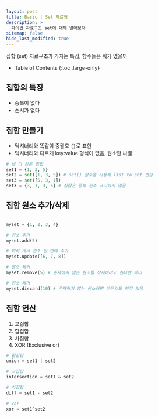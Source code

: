 ```yaml
---
layout: post
title: Basic | Set 자료형 
description: >
  파이썬 자료구조 set에 대해 알아보자
sitemap: false
hide_last_modified: true
---
```


집합 (set) 자료구조가 가지는 특징, 함수들은 뭐가 있을까


- Table of Contents
{:toc .large-only}

## 집합의 특징

- 중복이 없다
- 순서가 없다


## 집합 만들기

- 딕셔너리와 똑같이 중괄호 `{}`로 표현
- 딕셔너리와 다르게 key:value 형식이 없음, 원소만 나열

~~~python
# 넷 다 같은 집합
set1 = {1, 3, 5}
set2 = set([1, 3, 5]) # set() 함수를 사용해 list to set 변환
set3 = set([5, 3, 1])
set3 = {3, 1, 3, 5} # 집합은 중복 원소 표시하지 않음 
~~~

## 집합 원소 추가/삭제

~~~python

myset = {1, 2, 3, 4}

# 원소 추가
myset.add(5)

# 여러 개의 원소 한 번에 추가
myset.update([6, 7, 8])

# 원소 제거
myset.remove(5) # 존재하지 않는 원소를 삭제하려고 한다면 에러

# 원소 제거
myset.discard(10) # 존재하지 않는 원소라면 아무것도 하지 않음

~~~

## 집합 연산

1. 교집합
2. 합집합
3. 차집합
4. XOR (Exclusive or)

~~~python
# 합집합
union = set1 | set2

# 교집합
intersection = set1 & set2

# 차집합
diff = set1 - set2

# xor
xor = set1^set2
~~~